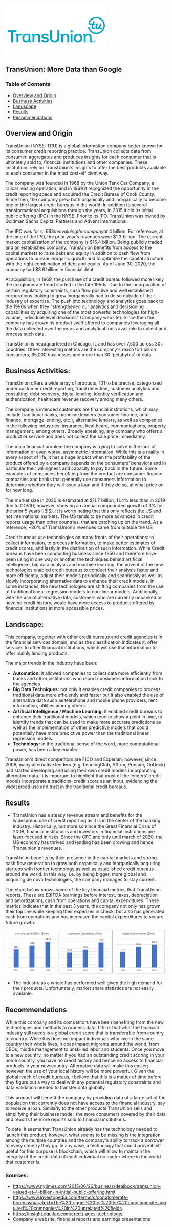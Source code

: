 ![Transunion Logo](../01-FinTech/support-files/TransUnion-Logo.png)
## TransUnion: More Data than Google  


### Table of Contents
* [Overview and Origin](Overview-and-Origin)
* [Business Activities](Business-Activities)
* [Landscape](Landscape)
* [Results](Results)
* [Recommendations](Recommendations)

## Overview and Origin

 TransUnion (NYSE: TRU) is a global information company better known for its consumer credit reporting practice. TransUnion collects data from consumer, aggregates and produces insights for each consumer that is ultimately sold to, financial institutions and other companies. These institutions rely on TransUnion's insights to offer the best products available to each consumer in the most cost-efficient way.  

 The company was founded in 1968 by the Union Tank Car Company, a railcar leasing operation, and in 1969 it recognized the opportunity in the credit reporting space and acquired the Credit Bureau of Cook County. Since then, the company grew both organically and inorganically to become one of the largest credit bureaus in the world. In addition to several transformational acquisitions through the years, in 2015 it did its initial public offering (IPO) in the NYSE. Prior to its IPO, TransUnion was owned by Goldman Sachs Capital Partners and Advent International.

 The IPO was for c. $663mm valuing the company at ~$4 billion. For reference, at the time of the IPO, the prior year's revenues were $1.3 billion. The current market capitalization of the company is $15.4 billion. Being publicly traded and an established company, TransUnion benefits from access to the capital markets to raise debt and equity in addition to cash flow from operations to pursue inorganic growth and to optimize the capital structure with the right combination of debt and equity. As of June 30, 2020, the company had $3.6 billion in financial debt. 

 At acquisition, in 1969, the purchase of a credit bureau followed more likely the conglomerate trend started in the late 1950s. Due to the incorporation of certain regulatory constraints, cash flow positive and well established corporations looking to grow inorganically had to do so outside of their industry of expertise. The push into technology and analytics goes back to the 1990s when they "strengthened our analytics and decisioning capabilities by acquiring one of the most powerful technologies for high-volume, individual-level decisions" (Company website). Since then the company has grown its product swift offered to companies leveraging all the data collected over the years and analytical tools available to collect and process such data.  

 TransUnion is headquartered in Chicago, IL and has over 7,500 across 30+ countries. Other interesting metrics are the company's reach to 1 billion consumers, 65,000 businesses and more than 30 'petabytes' of data. 

## Business Activities:

 TransUnion offers a wide array of products, 101 to be precise, categorized under customer credit reporting, fraud detection, customer analytics and consulting, debt recovery, digital lending, identity verification and authentication, healthcare revenue recovery among many others. 

 The company's intended customers are financial institutions, which may include traditional banks, monoline lenders (consumer finance, auto finance, mortgage lending, etc.), alternative lenders, as well as companies in the following industries: insurance, healthcare, communications, property management, among others. Broadly speaking, any company who offers a product or service and does not collect the sale price immediately.

 The main financial problem the company is trying to solve is the lack of information or even worse, asymmetric information. While this is a reality in every aspect of life, it has a huge impact when the profitability of the product offered by a company depends on the consumers' behaviors and in particular their willingness and capacity to pay back in the future. Some examples of companies benefiting from the product are consumer finance companies and banks that generally use consumers information to determine whether they will issue a loan and if they do so, at what price on for how long. 

 The market size in 2020 is estimated at $11.7 billion, 11.4% less than in 2019 due to COVID; however, showing an annual compounded growth of 3% for the prior 5 years (IBIS). It is worth noting that this only reflects the US and not international markets. The US tends to be more advanced in credit reports usage than other countries, that are catching up on the trend. As a reference, ~30% of TransUnion’s revenues came from outside the US

 
 Credit bureaus use technologies on many fronts of their operations: to collect information, to process information, to make better estimates of credit scores, and lastly in the distribution of such information. While Credit bureaus have been conducting business since 1950 and therefore have been using in one way or another the techniques behind artificial intelligence, big data analysis and machine learning, the advent of the new technologies enabled credit bureaus to conduct their analysis faster and more efficiently, adjust their models periodically and seamlessly as well as slowly incorporating alternative data to enhance their credit models. In some instances, the new technologies are shifting companies from the use of traditional linear regression models to non-linear models. Additionally, with the use of alternative data, customers who are currently unbanked or have no credit history, would have more access to products offered by financial institutions at more accessible prices. 

## Landscape:


 This company, together with other credit bureaus and credit agencies is in the financial services domain, and as the classification indicates it, offer services to other financial institutions, which will use that information to offer mainly lending products.  

 The major trends in the industry have been: 
 * **Automation:** it allowed companies to collect data more efficiently from banks and other institutions who report consumers information back to the agencies
 * **Big Data Techniques:** not only it enables credit companies to process traditional data more efficiently and faster but it also enabled the use of alternative data such as telephone and mobile phone providers, rent information, utilities among others. 
 * **Artificial Intelligence / Machine Learning:** it enabled credit bureaus to enhance their traditional models, which tend to show a point in time, to identify trends that can be used to make more accurate predictions as well as the implementation of other predictive models that could potentially have more predictive power than the traditional linear regression models. 
 * **Technology:** in the traditional sense of the word, more computational power, has been a key enabler. 
 

 TransUnion's direct competitors are FICO and Experian; however, since 2008, many alternative lenders (e.g. LendingClub, Affirm, Prosper, OnDeck) had started developing and using their own credit models incorporating alternative data. It is important to highlight that most of the lenders' credit models incorporate a traditional credit score as an input, evidencing the widespread use and trust in the traditional credit bureaus.  


## Results

* TransUnion has a steady revenue stream and benefits for the widespread use of credit reporting as it is in the center of the banking industry. Historically, but more so since the Great Financial Crisis of 2008, financial institutions and investors in financial institutions are laser-focused in risks. Since the GFC and only until march of 2020, the US economy has thrived and lending has been growing and hence Transunion's revenues. 

TransUnion benefits by their presence in the capital markets and strong cash flow generation to grow both organically and inorganically acquiring startups with frontier technology as well as established credit bureaus around the world. In this way, i.e. by being bigger, more global and acquiring de novo technologies, the company manages to stay current. 

The chart below shows some of the key financial metrics that TransUnion reports. These are EBITDA (earnings before interest, taxes, depreciation and amortization), cash from operations and capital expenditures. These metrics indicate that in the past 3 years, the company not only has grown their top line while keeping their expenses in check, but also has generated cash from operations and has increased the capital expenditures to secure future growth. 

![revenues-chart](../01-FinTech/support-files/Keymetrics.png)

* The industry as a whole has performed well given the high demand for their products. Unfortunately, market share statistics are not easily available.  


## Recommendations

 While this company and its competitors have been benefiting from the new technologies and methods to process data, I think that what the financial industry still needs is a global credit score that is transferable from country to country. While this does not impact individuals who live in the same country their whole lives, it does impact migrants around the world, from CEOs, middle management to unskilled labor and students. Once you move to a new country, no matter if you had an outstanding credit scoring in your home country, you have no credit history and hence no access to financial products in your new country. Alternative data will make this easier; however, the use of your local history will be more powerful. Given the global reach of credit bureaus, I believe that this is a matter of time before they figure out a way to deal with any potential regulatory constraints and data validation needed to transfer data globally.  

 This product will benefit the company by providing data of a large set of the population that currently does not have access to the financial industry, say to receive a loan. Similarly to the other products TransUnion sells and simplifying their business model, the more consumers covered by their data and reports the more reports sold to financial institutions.

 To date, it seems that TransUnion already has the technology needed to launch this product; however, what seems to be missing is the integration among the multiple countries and the company's ability to track a borrower to every country they go. In any case, a technology that could prove itself useful for this purpose is blockchain, which will allow to maintain the integrity of the credit data of each individual no matter where in the world that customer is. 


### Sources: 
* https://www.nytimes.com/2015/06/26/business/dealbook/transunion-valued-at-4-billion-in-initial-public-offering.html
* https://www.investopedia.com/terms/c/conglomerate-boom.asp#:~:text=The%20trigger%20for%20the%20conglomerate,acquired%20companies%20in%20unrelated%20fields.
* https://insight.equifax.com/credit-ages-technology/
* Company's website, financial reports and earnings presentations


